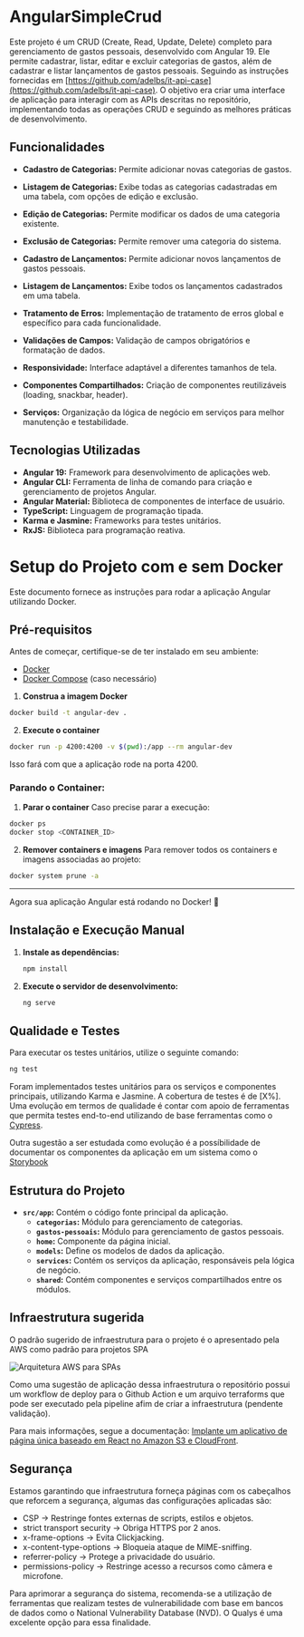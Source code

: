 # AngularSimpleCrud

Este projeto é um CRUD (Create, Read, Update, Delete) completo para gerenciamento de gastos pessoais, desenvolvido com Angular 19. Ele permite cadastrar, listar, editar e excluir categorias de gastos, além de cadastrar e listar lançamentos de gastos pessoais. Seguindo as instruções fornecidas em [https://github.com/adelbs/it-api-case](https://github.com/adelbs/it-api-case). O objetivo era criar uma interface de aplicação para interagir com as APIs descritas no repositório, implementando todas as operações CRUD e seguindo as melhores práticas de desenvolvimento.

## Funcionalidades

* **Cadastro de Categorias:** Permite adicionar novas categorias de gastos.
* **Listagem de Categorias:** Exibe todas as categorias cadastradas em uma tabela, com opções de edição e exclusão.
* **Edição de Categorias:** Permite modificar os dados de uma categoria existente.
* **Exclusão de Categorias:** Permite remover uma categoria do sistema.
* **Cadastro de Lançamentos:** Permite adicionar novos lançamentos de gastos pessoais.
* **Listagem de Lançamentos:** Exibe todos os lançamentos cadastrados em uma tabela.
* **Tratamento de Erros:** Implementação de tratamento de erros global e específico para cada funcionalidade.

* **Validações de Campos:** Validação de campos obrigatórios e formatação de dados.
* **Responsividade:** Interface adaptável a diferentes tamanhos de tela.
* **Componentes Compartilhados:** Criação de componentes reutilizáveis (loading, snackbar, header).
* **Serviços:** Organização da lógica de negócio em serviços para melhor manutenção e testabilidade.

## Tecnologias Utilizadas

* **Angular 19:** Framework para desenvolvimento de aplicações web.
* **Angular CLI:** Ferramenta de linha de comando para criação e gerenciamento de projetos Angular.
* **Angular Material:** Biblioteca de componentes de interface de usuário.
* **TypeScript:** Linguagem de programação tipada.
* **Karma e Jasmine:** Frameworks para testes unitários.
* **RxJS:** Biblioteca para programação reativa.

# Setup do Projeto com e sem Docker

Este documento fornece as instruções para rodar a aplicação Angular utilizando Docker.

## Pré-requisitos

Antes de começar, certifique-se de ter instalado em seu ambiente:

- [Docker](https://www.docker.com/get-started)
- [Docker Compose](https://docs.docker.com/compose/install/) (caso necessário)

1.  **Construa a imagem Docker**
```sh
docker build -t angular-dev .
```

2.  **Execute o container**
```sh
docker run -p 4200:4200 -v $(pwd):/app --rm angular-dev
```
Isso fará com que a aplicação rode na porta 4200.

### Parando o Container:

1.  **Parar o container**
Caso precise parar a execução:
```sh
docker ps
docker stop <CONTAINER_ID>
```

2.  **Remover containers e imagens**
Para remover todos os containers e imagens associadas ao projeto:
```sh
docker system prune -a
```

---
Agora sua aplicação Angular está rodando no Docker! 🚀

## Instalação e Execução Manual

1.  **Instale as dependências:**

    ```bash
    npm install
    ```

2.  **Execute o servidor de desenvolvimento:**

    ```bash
    ng serve
    ```

## Qualidade e Testes

Para executar os testes unitários, utilize o seguinte comando:

```bash
ng test
```

Foram implementados testes unitários para os serviços e componentes principais, utilizando Karma e Jasmine. A cobertura de testes é de [X%]. Uma evolução em termos de qualidade é contar com apoio de ferramentas que permita testes end-to-end utilizando de base ferramentas como o [Cypress](https://docs.cypress.io/app/end-to-end-testing/writing-your-first-end-to-end-test).

Outra sugestão a ser estudada como evolução é a possíbilidade de documentar os componentes da aplicação em um sistema como o [Storybook](https://storybook.js.org/tutorials/intro-to-storybook/angular/pt/get-started)

## Estrutura do Projeto

* **`src/app`:** Contém o código fonte principal da aplicação.
    * **`categorias`:** Módulo para gerenciamento de categorias.
    * **`gastos-pessoais`:** Módulo para gerenciamento de gastos pessoais.
    * **`home`:** Componente da página inicial.
    * **`models`:** Define os modelos de dados da aplicação.
    * **`services`:** Contém os serviços da aplicação, responsáveis pela lógica de negócio.
    * **`shared`:** Contém componentes e serviços compartilhados entre os módulos.

## Infraestrutura sugerida

O padrão sugerido de infraestrutura para o projeto é o apresentado pela AWS como padrão para projetos SPA

![Arquitetura AWS para SPAs](https://docs.aws.amazon.com/pt_br/prescriptive-guidance/latest/patterns/images/pattern-img/970a9d13-e8a2-44ac-aca5-a066e4be60e8/images/96061e05-8ac8-446e-b1da-baa6fc1cc7b6.png "Infraestrutura para SPA na cloud")

Como uma sugestão de aplicação dessa infraestrutura o repositório possui um workflow de deploy para o Github Action e um arquivo terraforms que pode ser executado pela pipeline afim de criar a infraestrutura (pendente validação).

Para mais informações, segue a documentação: [Implante um aplicativo de página única baseado em React no Amazon S3 e CloudFront](https://docs.aws.amazon.com/pt_br/prescriptive-guidance/latest/patterns/deploy-a-react-based-single-page-application-to-amazon-s3-and-cloudfront.html).

## Segurança

Estamos garantindo que infraestrutura forneça páginas com os cabeçalhos que reforcem a segurança, algumas das configurações aplicadas são:

- CSP → Restringe fontes externas de scripts, estilos e objetos.
- strict transport security → Obriga HTTPS por 2 anos.
- x-frame-options → Evita Clickjacking.
- x-content-type-options → Bloqueia ataque de MIME-sniffing.
- referrer-policy → Protege a privacidade do usuário.
- permissions-policy → Restringe acesso a recursos como câmera e microfone.

Para aprimorar a segurança do sistema, recomenda-se a utilização de ferramentas que realizam testes de vulnerabilidade com base em bancos de dados como o National Vulnerability Database (NVD). O Qualys é uma excelente opção para essa finalidade.